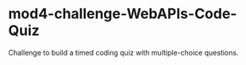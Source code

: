 # mod4-challenge-WebAPIs-Code-Quiz
Challenge to build a timed coding quiz with multiple-choice questions.
